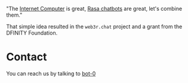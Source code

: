 "The [Internet Computer](https://dfinity.org/foundation/) is great, [Rasa chatbots](https://rasa.com/open-source/) are great, let's combine them."

That simple idea resulted in the `web3r.chat` project and a grant from the DFINITY Foundation.

# Contact 

You can reach us by talking to [bot-0](https://gmngn-xiaaa-aaaai-abegq-cai.ic0.app/)

